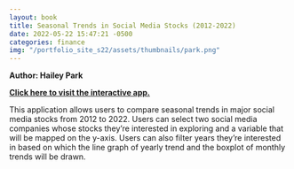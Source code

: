 ```yaml
---
layout: book
title: Seasonal Trends in Social Media Stocks (2012-2022)
date: 2022-05-22 15:47:21 -0500
categories: finance
img: "/portfolio_site_s22/assets/thumbnails/park.png"
---
```


<b>Author: Hailey Park</b>

<b><a href="https://data-viz.it.wisc.edu/content/cb52edff-c1d7-4620-b49b-5ed658f38bd7">Click here to visit the interactive app.</a></b>

This application allows users to compare seasonal trends in major social media
stocks from 2012 to 2022. Users can select two social media companies whose
stocks they’re interested in exploring and a variable that will be mapped on the
y-axis. Users can also filter years they’re interested in based on which the
line graph of yearly trend and the boxplot of monthly trends will be drawn.

[jekyll-docs]: https://jekyllrb.com/docs/home
[jekyll-gh]:   https://github.com/jekyll/jekyll
[jekyll-talk]: https://talk.jekyllrb.com/

